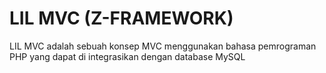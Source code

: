 # LIL MVC (Z-FRAMEWORK)

LIL MVC adalah sebuah konsep MVC menggunakan bahasa pemrograman PHP yang dapat di integrasikan dengan database MySQL
